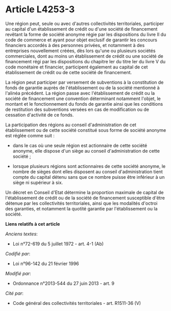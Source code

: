 # Article L4253-3

Une région peut, seule ou avec d'autres collectivités territoriales, participer au capital d'un établissement de crédit ou
d'une société de financement revêtant la forme de société anonyme régie par les dispositions du livre II du code de commerce
et ayant pour objet exclusif de garantir les concours financiers accordés à des personnes privées, et notamment à des
entreprises nouvellement créées, dès lors qu'une ou plusieurs sociétés commerciales, dont au moins un établissement de crédit
ou une société de financement régi par les dispositions du chapitre Ier du titre Ier du livre V du code monétaire et
financier, participent également au capital de cet établissement de crédit ou de cette société de financement.

La région peut participer par versement de subventions à la constitution de fonds de garantie auprès de l'établissement ou de
la société mentionné à l'alinéa précédent. La région passe avec l'établissement de crédit ou la société de financement une
convention déterminant notamment l'objet, le montant et le fonctionnement du fonds de garantie ainsi que les conditions de
restitution des subventions versées en cas de modification ou de cessation d'activité de ce fonds.

La participation des régions au conseil d'administration de cet établissement ou de cette société constitué sous forme de
société anonyme est réglée comme suit :

- dans le cas où une seule région est actionnaire de cette société anonyme, elle dispose d'un siège au conseil
d'administration de cette société ;

- lorsque plusieurs régions sont actionnaires de cette société anonyme, le nombre de sièges dont elles disposent au conseil
d'administration tient compte du capital détenu sans que ce nombre puisse être inférieur à un siège ni supérieur à six.

Un décret en Conseil d'Etat détermine la proportion maximale de capital de l'établissement de crédit ou de la société de
financement susceptible d'être détenue par les collectivités territoriales, ainsi que les modalités d'octroi des garanties,
et notamment la quotité garantie par l'établissement ou la société.

**Liens relatifs à cet article**

_Anciens textes_:

  - Loi n°72-619 du 5 juillet 1972 - art. 4-1 (Ab)

_Codifié par_:

  - Loi n°96-142 du 21 février 1996

_Modifié par_:

  - Ordonnance n°2013-544 du 27 juin 2013 - art. 9

_Cité par_:

  - Code général des collectivités territoriales - art. R1511-36 (V)
